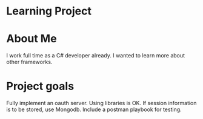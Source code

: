 # Learning Project #

# About Me #

I work full time as a C# developer already. I wanted to learn more about other frameworks.

# Project goals #


Fully implement an oauth server. Using libraries is OK.
If session information is to be stored, use Mongodb.
Include a postman playbook for testing.


